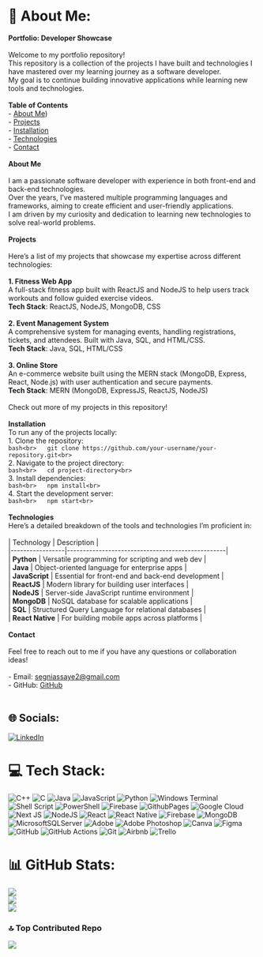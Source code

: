 # 💫 About Me:
 **Portfolio: Developer Showcase**<br><br>Welcome to my portfolio repository!<br>This repository is a collection of the projects I have built and technologies I have mastered over my learning journey as a software developer.<br>My goal is to continue building innovative applications while learning new tools and technologies.<br><br>**Table of Contents**<br>- [About Me](#about-me))<br>- [Projects](#projects)<br>- [Installation](#installation)<br>- [Technologies](#technologies)<br>- [Contact](#contact)<br><br> **About Me**<br><br>I am a passionate software developer with experience in both front-end and back-end technologies. <br>Over the years, I’ve mastered multiple programming languages and frameworks, aiming to create efficient and user-friendly applications. <br>I am driven by my curiosity and dedication to learning new technologies to solve real-world problems.<br><br> **Projects**<br><br>Here’s a list of my projects that showcase my expertise across different technologies:<br><br> **1. Fitness Web App**  <br>A full-stack fitness app built with ReactJS and NodeJS to help users track workouts and follow guided exercise videos.  <br>**Tech Stack**: ReactJS, NodeJS, MongoDB, CSS<br><br>**2. Event Management System**  <br>A comprehensive system for managing events, handling registrations, tickets, and attendees. Built with Java, SQL, and HTML/CSS.  <br>**Tech Stack**: Java, SQL, HTML/CSS<br><br>**3. Online Store**  <br>An e-commerce website built using the MERN stack (MongoDB, Express, React, Node.js) with user authentication and secure payments.  <br>**Tech Stack**: MERN (MongoDB, ExpressJS, ReactJS, NodeJS)<br><br>Check out more of my projects in this repository!<br><br>**Installation**<br>To run any of the projects locally:<br>1. Clone the repository:<br>   ```bash<br>   git clone https://github.com/your-username/your-repository.git<br>   ```<br>2. Navigate to the project directory:<br>   ```bash<br>   cd project-directory<br>   ```<br>3. Install dependencies:<br>   ```bash<br>   npm install<br>   ```<br>4. Start the development server:<br>   ```bash<br>   npm start<br>   ```<br><br>**Technologies**<br>Here’s a detailed breakdown of the tools and technologies I’m proficient in:<br><br>| Technology            | Description                                                                                   |<br>|-----------------|--------------------------------------------------|<br>| **Python**              | Versatile programming for scripting and web dev          |<br>| **Java**                  | Object-oriented language for enterprise apps                |<br>| **JavaScript**       | Essential for front-end and back-end development       |<br>| **ReactJS**            | Modern library for building user interfaces                        |<br>| **NodeJS**             | Server-side JavaScript runtime environment                   |<br>| **MongoDB**         | NoSQL database for scalable applications                        |<br>| **SQL**                    | Structured Query Language for relational databases     |<br>| **React Native**   | For building mobile apps across platforms                        |<br><br>**Contact**<br><br>Feel free to reach out to me if you have any questions or collaboration ideas!<br><br>- Email: segniassaye2@gmail.com<br>- GitHub: [GitHub](https://github.com/Segniko)<br><br>


## 🌐 Socials:
[![LinkedIn](https://img.shields.io/badge/LinkedIn-%230077B5.svg?logo=linkedin&logoColor=white)](https://linkedin.com/in/https://www.linkedin.com/in/segni-assaye-38055a283/) 

# 💻 Tech Stack:
![C++](https://img.shields.io/badge/c++-%2300599C.svg?style=for-the-badge&logo=c%2B%2B&logoColor=white) ![C](https://img.shields.io/badge/c-%2300599C.svg?style=for-the-badge&logo=c&logoColor=white) ![Java](https://img.shields.io/badge/java-%23ED8B00.svg?style=for-the-badge&logo=openjdk&logoColor=white) ![JavaScript](https://img.shields.io/badge/javascript-%23323330.svg?style=for-the-badge&logo=javascript&logoColor=%23F7DF1E) ![Python](https://img.shields.io/badge/python-3670A0?style=for-the-badge&logo=python&logoColor=ffdd54) ![Windows Terminal](https://img.shields.io/badge/Windows%20Terminal-%234D4D4D.svg?style=for-the-badge&logo=windows-terminal&logoColor=white) ![Shell Script](https://img.shields.io/badge/shell_script-%23121011.svg?style=for-the-badge&logo=gnu-bash&logoColor=white) ![PowerShell](https://img.shields.io/badge/PowerShell-%235391FE.svg?style=for-the-badge&logo=powershell&logoColor=white) ![Firebase](https://img.shields.io/badge/firebase-%23039BE5.svg?style=for-the-badge&logo=firebase) ![GithubPages](https://img.shields.io/badge/github%20pages-121013?style=for-the-badge&logo=github&logoColor=white) ![Google Cloud](https://img.shields.io/badge/GoogleCloud-%234285F4.svg?style=for-the-badge&logo=google-cloud&logoColor=white) ![Next JS](https://img.shields.io/badge/Next-black?style=for-the-badge&logo=next.js&logoColor=white) ![NodeJS](https://img.shields.io/badge/node.js-6DA55F?style=for-the-badge&logo=node.js&logoColor=white) ![React](https://img.shields.io/badge/react-%2320232a.svg?style=for-the-badge&logo=react&logoColor=%2361DAFB) ![React Native](https://img.shields.io/badge/react_native-%2320232a.svg?style=for-the-badge&logo=react&logoColor=%2361DAFB) ![Firebase](https://img.shields.io/badge/firebase-a08021?style=for-the-badge&logo=firebase&logoColor=ffcd34) ![MongoDB](https://img.shields.io/badge/MongoDB-%234ea94b.svg?style=for-the-badge&logo=mongodb&logoColor=white) ![MicrosoftSQLServer](https://img.shields.io/badge/Microsoft%20SQL%20Server-CC2927?style=for-the-badge&logo=microsoft%20sql%20server&logoColor=white) ![Adobe](https://img.shields.io/badge/adobe-%23FF0000.svg?style=for-the-badge&logo=adobe&logoColor=white) ![Adobe Photoshop](https://img.shields.io/badge/adobe%20photoshop-%2331A8FF.svg?style=for-the-badge&logo=adobe%20photoshop&logoColor=white) ![Canva](https://img.shields.io/badge/Canva-%2300C4CC.svg?style=for-the-badge&logo=Canva&logoColor=white) ![Figma](https://img.shields.io/badge/figma-%23F24E1E.svg?style=for-the-badge&logo=figma&logoColor=white) ![GitHub](https://img.shields.io/badge/github-%23121011.svg?style=for-the-badge&logo=github&logoColor=white) ![GitHub Actions](https://img.shields.io/badge/github%20actions-%232671E5.svg?style=for-the-badge&logo=githubactions&logoColor=white) ![Git](https://img.shields.io/badge/git-%23F05033.svg?style=for-the-badge&logo=git&logoColor=white) ![Airbnb](https://img.shields.io/badge/Airbnb-%23ff5a5f.svg?style=for-the-badge&logo=Airbnb&logoColor=white) ![Trello](https://img.shields.io/badge/Trello-%23026AA7.svg?style=for-the-badge&logo=Trello&logoColor=white)
# 📊 GitHub Stats:
![](https://github-readme-stats.vercel.app/api?username=Segniko&theme=dark&hide_border=false&include_all_commits=false&count_private=false)<br/>
![](https://github-readme-streak-stats.herokuapp.com/?user=Segniko&theme=dark&hide_border=false)<br/>
![](https://github-readme-stats.vercel.app/api/top-langs/?username=Segniko&theme=dark&hide_border=false&include_all_commits=false&count_private=false&layout=compact)

### 🔝 Top Contributed Repo
![](https://github-contributor-stats.vercel.app/api?username=Segniko&limit=5&theme=dark&combine_all_yearly_contributions=true)

